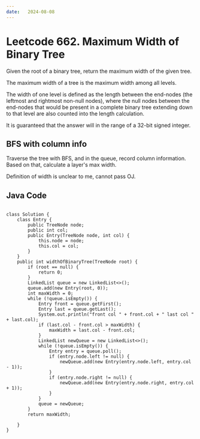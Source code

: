 ```yaml
---
date:   2024-08-08
---
```


# Leetcode 662. Maximum Width of Binary Tree

Given the root of a binary tree, return the maximum width of the given tree.

The maximum width of a tree is the maximum width among all levels.

The width of one level is defined as the length between the end-nodes (the leftmost and rightmost non-null nodes), where the null nodes between the end-nodes that would be present in a complete binary tree extending down to that level are also counted into the length calculation.

It is guaranteed that the answer will in the range of a 32-bit signed integer.

## BFS with column info
Traverse the tree with BFS, and in the queue, record column information. Based on that, calculate a layer's max width.

Definition of width is unclear to me, cannot pass OJ.

## Java Code
<pre>
<code>
class Solution {
    class Entry {
        public TreeNode node;
        public int col;
        public Entry(TreeNode node, int col) {
            this.node = node;
            this.col = col;
        }
    }
    public int widthOfBinaryTree(TreeNode root) {
        if (root == null) {
            return 0;
        }
        LinkedList<Entry> queue = new LinkedList<>();
        queue.add(new Entry(root, 0));
        int maxWidth = 0;
        while (!queue.isEmpty()) {
            Entry front = queue.getFirst();
            Entry last = queue.getLast();
            System.out.println("front col " + front.col + " last col " + last.col);
            if (last.col - front.col > maxWidth) {
                maxWidth = last.col - front.col;
            }
            LinkedList<Entry> newQueue = new LinkedList<>();
            while (!queue.isEmpty()) {
                Entry entry = queue.poll();
                if (entry.node.left != null) {
                    newQueue.add(new Entry(entry.node.left, entry.col - 1));
                }
                if (entry.node.right != null) {
                    newQueue.add(new Entry(entry.node.right, entry.col + 1));
                }
            }
            queue = newQueue;
        }
        return maxWidth;

    }
}
</code>
</pre>

